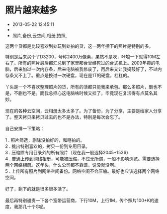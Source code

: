 # 照片越来越多
- 2013-05-22 12:45:11
- 
- 照片,备份,云空间,相册,拍照,

这两个货都是比较喜欢到处玩到处拍的货，这一两年攒下的照片是特别的多。<div>特别是后来买个了D3200，号称2400万像素，果然不是吹，咔嚓一下就得10M左右了。所有的照片最后都汇总到了家里那台曾经死过的台式机上。2009年攒的电脑，后来加过一次内存条，后来电脑被我修废了，再后来又让我捣鼓好了，不过内存条又不上了。重点是换过一次硬盘，现在是1T的硬盘，杠杠的。</div><div><br /></div><div>丫头是一个不喜欢整理照片的货，所有的活都只能我来承包。那么多照片，删也不是，不删也不是。而我总担心这电脑啥时候又挂了，毕竟现在复活得有点莫名其妙。</div><div><br /></div><div>现在的各种云空间，云相册太多太多了。为了备份，为了分享，主要是给家人分享了。整天拷贝来拷贝过去的也不是办法，特别是每次会忘了。</div><div><br /></div><div>自己安排一下策略：</div><div><br /></div><div>1 . 照片筛选，删除没拍好的，和瞎拍的。</div><div>2 . 挑出特别喜欢的，拷贝一份到专用目录。</div><div>3 . 压缩除专用目录外的所有照片（现在我一般选择2045*1536）</div><div>4 . 普通上传到网络相册，可能被压缩，不过无所谓，一般不影响浏览。需要选择两个网络相册。这年头，什么公司都不靠谱，说没就没啊。</div><div>5 . 上传所有照片到网络空间备份。网络空间不会压缩。最好也应该选择两个网络空间。</div><div><br /></div><div>好了，剩下的就是很多很多活了。</div><div><br /></div><div>最后再特别谴责一下各个宽带运营商，下行10M，上行1M，传个照片100+K的速度，我那几十个G呢。</div>